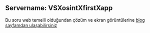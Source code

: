 
## Servername: **VSXosintXfirstXapp**


Bu soru web temelli olduğundan çözüm ve ekran görüntülerine [blog sayfamdan ulaşabilirsiniz](https://lodos2005.com/siber-yildiz-ctf-2020-soru-cozumleri/)
